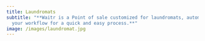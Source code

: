 ```yaml
---
title: Laundromats
subtitle: "**Waitr is a Point of sale customized for laundromats, automating
  your workflow for a quick and easy process.**"
image: /images/laundromat.jpg
---
```

